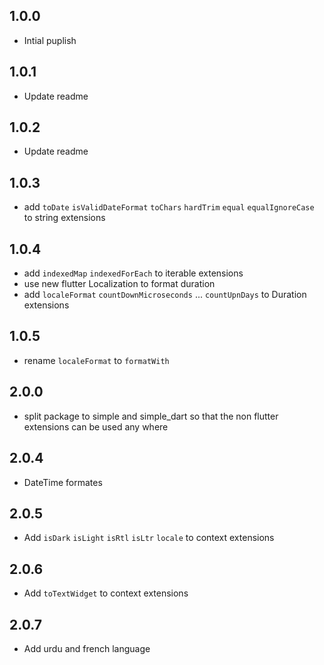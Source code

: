 ## 1.0.0

* Intial puplish

## 1.0.1

* Update readme

## 1.0.2

* Update readme

## 1.0.3

* add `toDate` `isValidDateFormat` `toChars` `hardTrim`  `equal`  `equalIgnoreCase` to string extensions 

## 1.0.4

* add `indexedMap` `indexedForEach` to iterable extensions
* use new flutter Localization  to format duration
* add `localeFormat` `countDownMicroseconds` ... `countUpnDays`   to Duration extensions

## 1.0.5

* rename `localeFormat` to `formatWith`

## 2.0.0

* split package to simple and simple_dart so that the non flutter extensions can be used any where

## 2.0.4

* DateTime formates

## 2.0.5

* Add `isDark` `isLight` `isRtl` `isLtr` `locale` to context extensions

## 2.0.6

* Add `toTextWidget` to context extensions

## 2.0.7

* Add urdu and french language

